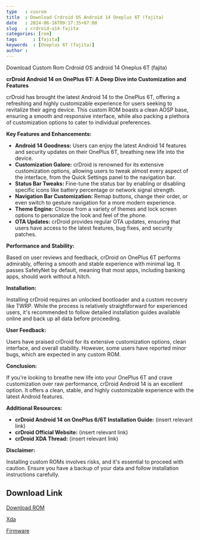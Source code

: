 ```yaml
---
type   : cusrom
title  : Download Crdroid OS Android 14 Oneplus 6T (fajita)
date   : 2024-06-16T09:17:35+07:00
slug   : crdroid-a14-fajita
categories: [rom]
tags      : [fajita]
keywords  : [Oneplus 6T (fajita)]
author :
---
```


Download Custom Rom Crdroid OS android 14 Oneplus 6T (fajita)

**crDroid Android 14 on OnePlus 6T: A Deep Dive into Customization and Features**

crDroid has brought the latest Android 14 to the OnePlus 6T, offering a refreshing and highly customizable experience for users seeking to revitalize their aging device. This custom ROM boasts a clean AOSP base, ensuring a smooth and responsive interface, while also packing a plethora of customization options to cater to individual preferences.

**Key Features and Enhancements:**

* **Android 14 Goodness:** Users can enjoy the latest Android 14 features and security updates on their OnePlus 6T, breathing new life into the device.
* **Customization Galore:** crDroid is renowned for its extensive customization options, allowing users to tweak almost every aspect of the interface, from the Quick Settings panel to the navigation bar.
* **Status Bar Tweaks:** Fine-tune the status bar by enabling or disabling specific icons like battery percentage or network signal strength.
* **Navigation Bar Customization:** Remap buttons, change their order, or even switch to gesture navigation for a more modern experience.
* **Theme Engine:** Choose from a variety of themes and lock screen options to personalize the look and feel of the phone.
* **OTA Updates:** crDroid provides regular OTA updates, ensuring that users have access to the latest features, bug fixes, and security patches.

**Performance and Stability:**

Based on user reviews and feedback, crDroid on OnePlus 6T performs admirably, offering a smooth and stable experience with minimal lag. It passes SafetyNet by default, meaning that most apps, including banking apps, should work without a hitch.

**Installation:**

Installing crDroid requires an unlocked bootloader and a custom recovery like TWRP. While the process is relatively straightforward for experienced users, it's recommended to follow detailed installation guides available online and back up all data before proceeding.

**User Feedback:**

Users have praised crDroid for its extensive customization options, clean interface, and overall stability. However, some users have reported minor bugs, which are expected in any custom ROM.

**Conclusion:**

If you're looking to breathe new life into your OnePlus 6T and crave customization over raw performance, crDroid Android 14 is an excellent option. It offers a clean, stable, and highly customizable experience with the latest Android features.

**Additional Resources:**

* **crDroid Android 14 on OnePlus 6/6T Installation Guide:** (insert relevant link)
* **crDroid Official Website:** (insert relevant link)
* **crDroid XDA Thread:** (insert relevant link)

**Disclaimer:**

Installing custom ROMs involves risks, and it's essential to proceed with caution. Ensure you have a backup of your data and follow installation instructions carefully.

## Download Link
[Download ROM](https://sourceforge.net/projects/crdroid/files/fajita/10.x/)

[Xda](https://xdaforums.com/t/eol-rom-official-fajita-11-0_r46-crdroid-android-v7-39.4216547/post-84270653)

[Firmware](https://oxygenos.oneplus.net/OnePlus6TOxygen_34.J.62_OTA_0620_all_2111252336_f6eda340d7af4e3e.zip)



